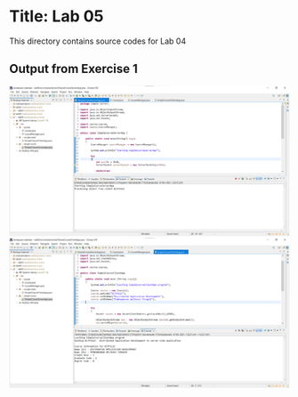 # Title: Lab 05

This directory contains source codes for Lab 04

## Output from Exercise 1

![image](https://github.com/EuniceFoo533/dadrepository/blob/main/workspace-dadlabs/lab05/images/ServerApplicationOutput.png)
![image](https://github.com/EuniceFoo533/dadrepository/blob/main/workspace-dadlabs/lab05/images/ClientApplicationOutput.png)

